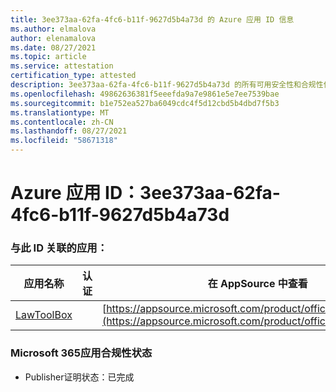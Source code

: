 ```yaml
---
title: 3ee373aa-62fa-4fc6-b11f-9627d5b4a73d 的 Azure 应用 ID 信息
ms.author: elmalova
author: elenamalova
ms.date: 08/27/2021
ms.topic: article
ms.service: attestation
certification_type: attested
description: 3ee373aa-62fa-4fc6-b11f-9627d5b4a73d 的所有可用安全性和合规性信息。
ms.openlocfilehash: 49862636381f5eeefda9a7e9861e5e7ee7539bae
ms.sourcegitcommit: b1e752ea527ba6049cdc4f5d12cbd5b4dbd7f5b3
ms.translationtype: MT
ms.contentlocale: zh-CN
ms.lasthandoff: 08/27/2021
ms.locfileid: "58671318"
---
```

# <a name="azure-app-id-3ee373aa-62fa-4fc6-b11f-9627d5b4a73d"></a>Azure 应用 ID：3ee373aa-62fa-4fc6-b11f-9627d5b4a73d


### <a name="apps-associated-with-this-id"></a>与此 ID 关联的应用：
| **应用名称** | **认证** | **在 AppSource 中查看** |
|--------------|---------------|-----------------------|
| [LawToolBox](https://docs.microsoft.com/microsoft-365-app-certification/forward/WA104381656) |  | [https://appsource.microsoft.com/product/office/WA104381656](https://appsource.microsoft.com/product/office/WA104381656) |

### <a name="microsoft-365-app-compliance-status"></a>Microsoft 365应用合规性状态
- Publisher证明状态：已完成
